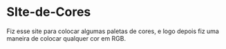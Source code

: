 # SIte-de-Cores
Fiz esse site para colocar algumas paletas de cores, e logo depois fiz uma maneira de colocar qualquer cor em RGB.
